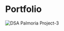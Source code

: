 # Portfolio
![DSA Palmoria Project-3](https://github.com/user-attachments/assets/b1e0c007-a5a1-4e8a-bc12-248fa518bf27)
